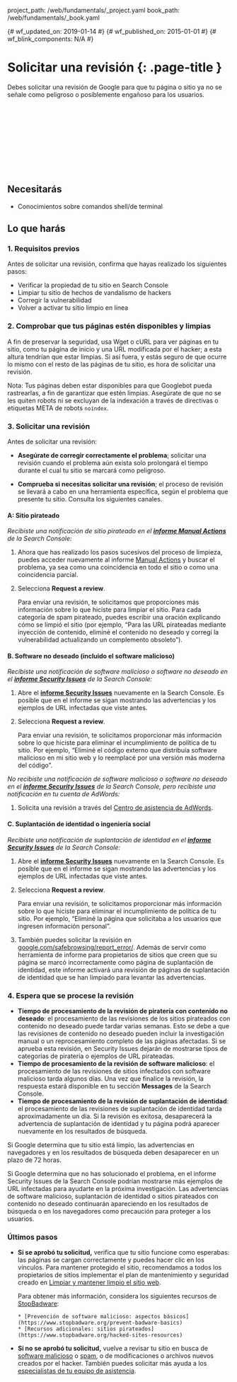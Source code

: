 project_path: /web/fundamentals/_project.yaml
book_path: /web/fundamentals/_book.yaml

{# wf_updated_on: 2019-01-14 #}
{# wf_published_on: 2015-01-01 #}
{# wf_blink_components: N/A #}

# Solicitar una revisión {: .page-title }

Debes solicitar una revisión de Google para que tu página o sitio ya no se señale como
peligroso o posiblemente engañoso para los usuarios.

<div class="video-wrapper">
  <iframe class="devsite-embedded-youtube-video" data-video-id="lc3UjnDcMxo"
          data-autohide="1" data-showinfo="0" frameborder="0" allowfullscreen>
  </iframe>
</div>

## Necesitarás

*   Conocimientos sobre comandos shell/de terminal

## Lo que harás

### 1. Requisitos previos

Antes de solicitar una revisión, confirma que hayas realizado los siguientes pasos:

* Verificar la propiedad de tu sitio en Search Console
* Limpiar tu sitio de hechos de vandalismo de hackers
* Corregir la vulnerabilidad
* Volver a activar tu sitio limpio en línea

### 2. Comprobar que tus páginas estén disponibles y limpias

A fin de preservar la seguridad, usa Wget o cURL para ver páginas en tu sitio, como tu
página de inicio y una URL modificada por el hacker; a esta altura tendrían que estar limpias. Si así fuera,
y estás seguro de que ocurre lo mismo con el resto de las páginas de tu sitio,
es hora de solicitar una revisión.

Nota: Tus páginas deben estar disponibles para que Googlebot pueda rastrearlas, a fin de garantizar que
estén limpias. Asegúrate de que no se les quiten robots ni se excluyan de la
indexación a través de directivas o etiquetas META de robots `noindex`.

### 3. Solicitar una revisión

Antes de solicitar una revisión:

* **Asegúrate de corregir correctamente el problema**;
solicitar una revisión cuando el problema aún exista solo prolongará el tiempo
durante el cual tu sitio se marcará como peligroso.

* **Comprueba si necesitas solicitar una revisión**; el proceso de revisión se
llevará a cabo en una herramienta específica, según el problema que presente tu sitio.
Consulta los siguientes canales.


#### A: Sitio pirateado

*Recibiste una notificación de sitio pirateado en el
[**informe Manual Actions**](https://search.google.com/search-console/manual-actions)
de la Search Console:*

1. Ahora que has realizado los pasos sucesivos del proceso de limpieza,
  puedes acceder nuevamente al informe [Manual Actions](https://search.google.com/search-console/manual-actions)
  y buscar el problema, ya sea como una coincidencia en todo el sitio o como una coincidencia
  parcial.
2. Selecciona **Request a review**.

    Para enviar una revisión, te solicitamos que proporciones más información sobre lo que
    hiciste para limpiar el sitio. Para cada categoría de spam pirateado, puedes escribir una
    oración explicando cómo se limpió el sitio (por ejemplo, “Para las URL pirateadas mediante
    inyección de contenido, eliminé el contenido no deseado y corregí la
    vulnerabilidad actualizando un complemento obsoleto”).


#### B. Software no deseado (incluido el software malicioso)

*Recibiste una notificación de software malicioso o software no deseado en el
[**informe Security Issues**](https://www.google.com/webmasters/tools/security-issues)
de la Search Console:*

1. Abre el
  [**informe Security Issues**](https://www.google.com/webmasters/tools/security-issues)
  nuevamente en la Search Console. Es posible que en el informe se sigan mostrando las advertencias y los ejemplos de
  URL infectadas que viste antes.
2. Selecciona **Request a review**.

    Para enviar una revisión, te solicitamos proporcionar más información sobre lo que
    hiciste para eliminar el incumplimiento de política de tu sitio. Por ejemplo,
    “Eliminé el código externo que distribuía software malicioso en mi
    sitio web y lo reemplacé por una versión más moderna del código”.


*No recibiste una notificación de software malicioso o software no deseado en el
[**informe Security Issues**](https://www.google.com/webmasters/tools/security-issues)
de la Search Console, pero recibiste una notificación en tu cuenta de AdWords:*

1. Solicita una revisión a través del
  [Centro de asistencia de AdWords](https://support.google.com/adwords/contact/site_policy).


#### C. Suplantación de identidad o ingeniería social

*Recibiste una notificación de suplantación de identidad en el
[**informe Security Issues**](https://www.google.com/webmasters/tools/security-issues)
de la Search Console:*

1. Abre el
  [**informe Security Issues**](https://www.google.com/webmasters/tools/security-issues)
  nuevamente en la Search Console. Es posible que en el informe se sigan mostrando las advertencias y los ejemplos de
  URL infectadas que viste antes.
2. Selecciona **Request a review**.

    Para enviar una revisión, te solicitamos proporcionar más información sobre lo que
    hiciste para eliminar el incumplimiento de política de tu sitio. Por ejemplo,
    “Eliminé la página que solicitaba a los usuarios que ingresen información personal”.

3. También puedes solicitar la revisión en
  [google.com/safebrowsing/report_error/](https://www.google.com/safebrowsing/report_error/).
  Además de servir como herramienta de informe para propietarios de sitios que creen que su página
  se marcó incorrectamente como página de suplantación de identidad, este informe activará una revisión de
  páginas de suplantación de identidad que se han limpiado para levantar las advertencias.

### 4. Espera que se procese la revisión

* **Tiempo de procesamiento de la revisión de piratería con contenido no deseado**: el procesamiento de las revisiones de los sitios pirateados con
  contenido no deseado puede tardar varias semanas. Esto se debe a que las
  revisiones de contenido no deseado pueden incluir la investigación manual o un reprocesamiento completo
  de las páginas afectadas. Si se aprueba esta revisión, en Security Issues dejarán de
  mostrarse tipos de categorías de piratería o ejemplos de URL pirateadas.
* **Tiempo de procesamiento de la revisión de software malicioso**: el procesamiento de las revisiones de sitios infectados con
  software malicioso tarda algunos días. Una vez que finalice la revisión, la
  respuesta estará disponible en tu sección **Messages** de la Search Console.
* **Tiempo de procesamiento de la revisión de suplantación de identidad**: el procesamiento de las revisiones de suplantación de identidad tarda aproximadamente
  un día. Si la revisión es exitosa, desaparecerá la advertencia de suplantación
  de identidad y tu página podrá aparecer nuevamente en los resultados de búsqueda.

Si Google determina que tu sitio está limpio, las advertencias en navegadores y en los
resultados de búsqueda deben desaparecer en un plazo de 72 horas.

Si Google determina que no has solucionado el problema, en el informe Security
Issues de la Search Console podrían mostrarse más ejemplos de
URL infectadas para ayudarte en la próxima investigación. Las advertencias de software malicioso, suplantación de identidad
o sitios pirateados con contenido no deseado continuarán apareciendo en los
resultados de búsqueda o en los navegadores como precaución para proteger a los usuarios.

### Últimos pasos

* **Si se aprobó tu solicitud,** verifica que tu sitio funcione como esperabas:
  las páginas se cargan correctamente y puedes hacer clic en los vínculos. Para mantener protegido el sitio,
  recomendamos a todos los propietarios de sitios implementar el plan de
  mantenimiento y seguridad creado en [Limpiar y mantener limpio el sitio web](clean_site).

    Para obtener más información, considera los siguientes recursos de
    [StopBadware](https://www.stopbadware.org):

      * [Prevención de software malicioso: aspectos básicos](https://www.stopbadware.org/prevent-badware-basics)
      * [Recursos adicionales: sitios pirateados](https://www.stopbadware.org/hacked-sites-resources)

* **Si no se aprobó tu solicitud,** vuelve a revisar tu sitio en busca de
  [software malicioso](hacked_with_malware) o [spam](hacked_with_spam), o de
  modificaciones o archivos nuevos creados por el hacker. También
  puedes solicitar más ayuda a los
  [especialistas de tu equipo de asistencia](support_team).
